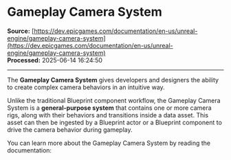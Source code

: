 # Gameplay Camera System

**Source:** [https://dev.epicgames.com/documentation/en-us/unreal-engine/gameplay-camera-system](https://dev.epicgames.com/documentation/en-us/unreal-engine/gameplay-camera-system)  
**Processed:** 2025-06-14 16:24:50

---

The **Gameplay Camera System** gives developers and designers the ability to create complex camera behaviors in an intuitive way.

Unlike the traditional Blueprint component workflow, the Gameplay Camera System is a **general-purpose system** that contains one or more camera rigs, along with their behaviors and transitions inside a data asset. This asset can then be ingested by a Blueprint actor or a Blueprint component to drive the camera behavior during gameplay.

You can learn more about the Gameplay Camera System by reading the documentation: